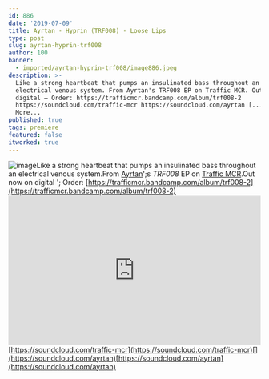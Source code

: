 ```yaml
---
id: 886
date: '2019-07-09'
title: Ayrtan - Hyprin (TRF008) - Loose Lips
type: post
slug: ayrtan-hyprin-trf008
author: 100
banner:
  - imported/ayrtan-hyprin-trf008/image886.jpeg
description: >-
  Like a strong heartbeat that pumps an insulinated bass throughout an
  electrical venous system. From Ayrtan's TRF008 EP on Traffic MCR. Out now on
  digital – Order: https://trafficmcr.bandcamp.com/album/trf008-2
  https://soundcloud.com/traffic-mcr https://soundcloud.com/ayrtan [...]Read
  More...
published: true
tags: premiere
featured: false
itworked: true
---
```

![image](../imported/ayrtan-hyprin-trf008/image886.jpeg)Like a strong heartbeat that pumps an insulinated bass throughout an electrical venous system.From [Ayrtan](https://www.residentadvisor.net/dj/ayrtan)';s _TRF008_ EP on [Traffic MCR](https://trafficmcr.bandcamp.com).Out now on digital '; Order: [](https://trafficmcr.bandcamp.com/album/trf008-2)[https://trafficmcr.bandcamp.com/album/trf008-2](https://trafficmcr.bandcamp.com/album/trf008-2)<iframe width='100%' height='300' scrolling='no' frameborder='no' allow='autoplay' src='https://w.soundcloud.com/player/?url=https%3A//api.soundcloud.com/tracks/648650384&color=%23ff5500&auto_play=false&hide_related=false&show_comments=true&show_user=true&show_reposts=false&show_teaser=true'></iframe>[](https://soundcloud.com/traffic-mcr)[https://soundcloud.com/traffic-mcr](https://soundcloud.com/traffic-mcr)[](https://soundcloud.com/ayrtan)[https://soundcloud.com/ayrtan](https://soundcloud.com/ayrtan)